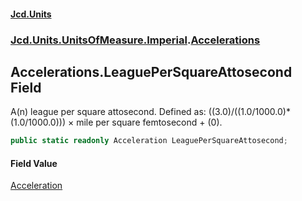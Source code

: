 #### [Jcd.Units](index.md 'index')
### [Jcd.Units.UnitsOfMeasure.Imperial](Jcd.Units.UnitsOfMeasure.Imperial.md 'Jcd.Units.UnitsOfMeasure.Imperial').[Accelerations](Accelerations.md 'Jcd.Units.UnitsOfMeasure.Imperial.Accelerations')

## Accelerations.LeaguePerSquareAttosecond Field

A(n) league per square attosecond. Defined as: ((3.0)/((1.0/1000.0)*(1.0/1000.0))) × mile per square femtosecond + (0).

```csharp
public static readonly Acceleration LeaguePerSquareAttosecond;
```

#### Field Value
[Acceleration](Acceleration.md 'Jcd.Units.UnitTypes.Acceleration')